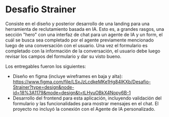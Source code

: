 # Desafio Strainer

Consiste en el diseño y posterior desarrollo de una landing para una herramienta de reclutamiento basada en IA. Esto es, a grandes rasgos, una sección "hero" con una interfaz de chat para un agente de IA y un form, el cuál se busca sea completado por el agente previamente mencionado luego de una conversación con el usuario. Una vez el formulario es completado con la información de la conversación, el usuario debe luego revisar los campos del formulario y dar su visto bueno. 

Los entregables fueron los siguientes:
- Diseño en figma (incluye wireframes en baja y alta): https://www.figma.com/file/LSxJzLcdkeMKe1Hg84IKXb/Desafio-Strainer?type=design&node-id=18%3A1179&mode=design&t=tLHyuOBkX4Nopy6B-1
- Desarrollo del frontend para esta aplicación, incluyendo validación del formulario y las funcionalidades para mostrar mensajes en el chat. El proyecto no incluyó la conexión con el Agente de IA personalizado.
